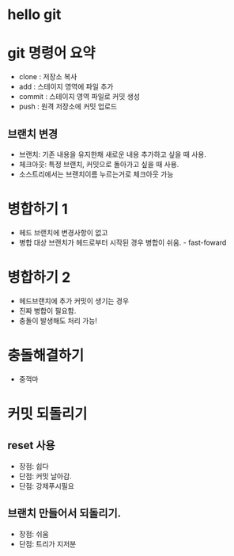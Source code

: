 # hello git

# git 명령어 요약

- clone : 저장소 복사
- add : 스테이지 영역에 파일 추가
- commit : 스테이지 영역 파일로 커밋 생성
- push : 원격 저장소에 커밋 업로드

## 브랜치 변경

- 브랜치: 기존 내용을 유지한채 새로운 내용 추가하고 싶을 때 사용.
- 체크아웃: 특정 브랜치, 커밋으로 돌아가고 싶을 때 사용.
- 소스트리에서는 브랜치이름 누르는거로 체크아웃 가능

# 병합하기 1 

- 헤드 브랜치에 변경사항이 없고
- 병합 대상 브랜치가 헤드로부터 시작된 경우 병합이 쉬움. - fast-foward


# 병합하기 2

- 헤드브랜치에 추가 커밋이 생기는 경우
- 진짜 병합이 필요함. 
- 충돌이 발생해도 처리 가능!


# 충돌해결하기

- 중꺽마

# 커밋 되돌리기

## reset 사용

- 장점: 쉽다
- 단점: 커밋 날아감. 
- 단점: 강제푸시필요

## 브랜치 만들어서 되돌리기.

- 장점: 쉬움
- 단점: 트리가 지저분


